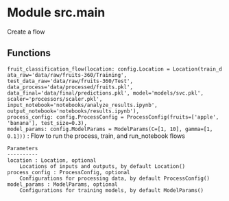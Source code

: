 Module src.main
===============
Create a flow

Functions
---------

    
`fruit_classification_flow(location: config.Location = Location(train_data_raw='data/raw/fruits-360/Training', test_data_raw='data/raw/fruits-360/Test', data_process='data/processed/fruits.pkl', data_final='data/final/predictions.pkl', model='models/svc.pkl', scaler='processors/scaler.pkl', input_notebook='notebooks/analyze_results.ipynb', output_notebook='notebooks/results.ipynb'), process_config: config.ProcessConfig = ProcessConfig(fruits=['apple', 'banana'], test_size=0.3), model_params: config.ModelParams = ModelParams(C=[1, 10], gamma=[1, 0.1]))`
:   Flow to run the process, train, and run_notebook flows
    
    Parameters
    ----------
    location : Location, optional
        Locations of inputs and outputs, by default Location()
    process_config : ProcessConfig, optional
        Configurations for processing data, by default ProcessConfig()
    model_params : ModelParams, optional
        Configurations for training models, by default ModelParams()